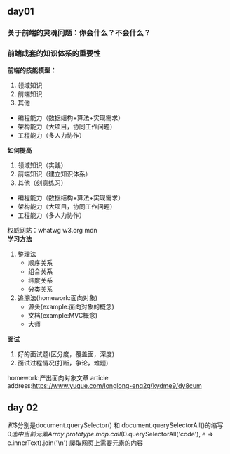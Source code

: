 
## day01
### 关于前端的灵魂问题：你会什么？不会什么？
### 前端成套的知识体系的重要性 

**前端的技能模型：**
 1. 领域知识
 2. 前端知识
 3. 其他
   - 编程能力（数据结构+算法+实现需求）
   - 架构能力（大项目，协同工作问题）
   - 工程能力（多人力协作）

**如何提高**
 1. 领域知识（实践）
 2. 前端知识（建立知识体系）
 3. 其他（刻意练习）
   - 编程能力（数据结构+算法+实现需求）
   - 架构能力（大项目，协同工作问题）
  - 工程能力（多人力协作）

权威网站：whatwg w3.org mdn  
**学习方法**
1. 整理法
   - 顺序关系
   - 组合关系
   - 纬度关系
   - 分类关系
2. 追溯法(homework:面向对象)
   - 源头(example:面向对象的概念)
   - 文档(example:MVC概念)
   - 大师

**面试**
1. 好的面试题(区分度，覆盖面，深度)
2. 面试过程情况(打断，争论，难题)

homework:产出面向对象文章
article address:https://www.yuque.com/longlong-enq2g/kydme9/dy8cum



## day 02
$和$$分别是document.querySelector() 和 document.querySelectorAll()的缩写  
$0 选中当前元素  
Array.prototype.map.call($0.querySelectorAll('code'), e => e.innerText).join('\n') 爬取网页上需要元素的内容
